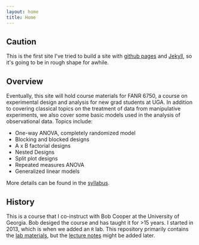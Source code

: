 ```yaml
---
layout: home
title: Home
---
```


## Caution

This is the first site I've tried to build a site with [github pages](https://pages.github.com/) and [Jekyll](https://jekyllrb.com/), so it's going to be in rough shape for awhile. 

## Overview

Eventually, this site will hold course materials for FANR 6750, a course on experimental design and analysis for new grad students at UGA. In addition to covering classical topics on the treatment of data from manipulative experiments, we also cover some basic models used in the analysis of observational data. Topics include:

* One-way ANOVA, completely randomized model
* Blocking and blocked designs	
* A x B factorial designs
* Nested Designs
* Split plot designs
* Repeated measures ANOVA	
* Generalized linear models

More details can be found in the [syllabus](syllabus.md).

## History
This is a course that I co-instruct with Bob Cooper at the University
of Georgia. Bob desiged the course and has taught it for >15 years. I
started in 2013, which is when we added an `R` lab. This repository
primarily contains the [lab materials](labs/labs.md), but the [lecture notes](lectures/lectures.md) might be
added later. 



